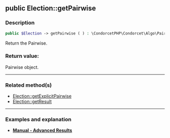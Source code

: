 ## public Election::getPairwise

### Description    

```php
public $Election -> getPairwise ( ) : \CondorcetPHP\Condorcet\Algo\Pairwise
```

Return the Pairwise.
    

### Return value:   

Pairwise object.


---------------------------------------

### Related method(s)      

* [Election::getExplicitPairwise](../Election%20Class/public%20Election--getExplicitPairwise.md)    
* [Election::getResult](../Election%20Class/public%20Election--getResult.md)    

---------------------------------------

### Examples and explanation

* **[Manual - Advanced Results](https://github.com/julien-boudry/Condorcet/wiki/II-%23-C.-Result-%23-4.-Advanced-Results-Management)**    
